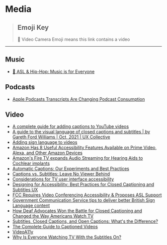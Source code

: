 # Media

> ## Emoji Key
> 🎥 Video Camera Emoji means this link contains a video

---

## Music

- [🎥 ASL & Hip-Hop: Music is for Everyone](https://www.youtube.com/watch?app=desktop&v=FOZbMcmQvJ0)

## Podcasts

- [Apple Podcasts Transcripts Are Changing Podcast Consumption](https://www.3playmedia.com/blog/apple-podcasts-transcripts-are-changing-the-way-users-consume-podcasts/)


## Video
- [A complete guide for adding captions to YouTube videos](https://blog.pope.tech/2024/05/24/a-complete-guide-for-adding-captions-to-youtube-videos/)
- [A guide to the visual language of closed captions and subtitles | by Gareth Ford Williams | Oct, 2021 | UX Collective](https://uxdesign.cc/a-guide-to-the-visual-language-of-closed-captions-and-subtitles-2fda5fa2a325)
- [Adding sign language to videos](https://tetralogical.com/blog/2023/03/07/adding-sign-language-to-video/)
- [Amazon Has 8 Useful Accessibility Features Available on Prime Video, Alexa, and Other Amazon Devices](https://cordcuttersnews.com/amazon-has-8-useful-accessibility-features-available-on-prime-video-alexa-and-other-amazon-devices/)
- [Amazon's Fire TV expands Audio Streaming for Hearing Aids to Cochlear implants](https://www.aboutamazon.com/news/devices/amazons-fire-tv-expands-audio-streaming-for-hearing-aids-to-cochlear-implants)
- [Automatic Captions: Our Experiments and Best Practices](https://equalentry.com/automatic-captions-experiments-best-practices/)
- [Captions vs. Subtitles: Leave No Viewer Behind](https://meryl.net/captions-vs-subtitles/)
- [Considerations for TV user interface accessibility](https://tetralogical.com/blog/2023/08/09/tv-accessibility-considerations/)
- [Designing for Accessibility: Best Practices for Closed Captioning and Subtitles UX](https://www.smashingmagazine.com/2023/01/closed-captions-subtitles-ux/)
- [FCC Requires Video Conferencing Accessibility & Proposes ASL Support](https://www.fcc.gov/document/fcc-requires-video-conferencing-accessibility-proposes-asl-support)
- [Government Communication Service tips to deliver better British Sign Language content](https://accessibility.blog.gov.uk/2024/01/29/government-communication-service-tips-to-deliver-better-british-sign-language-content/)
- [How Deaf Advocates Won the Battle for Closed Captioning and Changed the Way Americans Watch TV](https://time.com/5797491/closed-captioning-captions-history/)
- [Subtitles, Closed Captions, and Open Captions: What's the Difference?](https://benmyers.dev/blog/captions-and-subtitles/)
- [The Complete Guide to Captioned Videos](https://meryl.net/captioned-videos-complete-guide/)
- [VideoA11y](https://videoa11y.org/)
- [Why Is Everyone Watching TV With the Subtitles On?](https://www.theatlantic.com/ideas/archive/2023/06/watching-movies-tv-with-subtitles/674301/)
